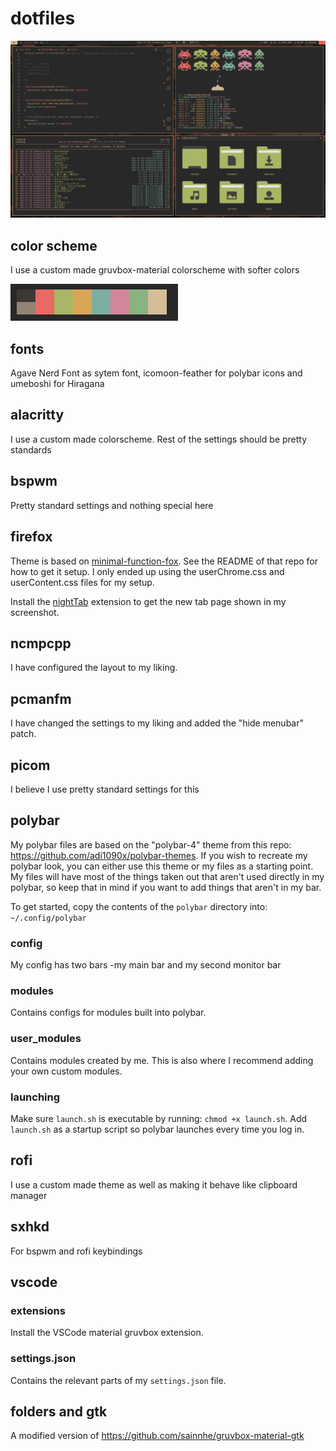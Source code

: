 # dotfiles

![Desktop Screenshot](desktop.png)

## color scheme
I use a custom made gruvbox-material colorscheme with softer colors

![Colorscheme](colorscheme.png)

## fonts
Agave Nerd Font as sytem font, icomoon-feather for polybar icons and umeboshi for Hiragana

## alacritty

I use a custom made colorscheme. Rest of the settings should be pretty standards

## bspwm

Pretty standard settings and nothing special here

## firefox

Theme is based on
[minimal-function-fox](https://github.com/mut-ex/minimal-functional-fox).
See the README of that repo for how to get it setup. I only ended up using the
userChrome.css and userContent.css files for my setup.

Install the [nightTab](https://addons.mozilla.org/en-US/firefox/addon/nighttab/)
extension to get the new tab page shown in my screenshot.

## ncmpcpp

I have configured the layout to my liking.

## pcmanfm

I have changed the settings to my liking and added the "hide menubar" patch.

## picom

I believe I use pretty standard settings for this

## polybar

My polybar files are based on the "polybar-4" theme from this repo:
https://github.com/adi1090x/polybar-themes. If you wish to recreate my polybar
look, you can either use this theme or my files as a starting point. My files
will have most of the things taken out that aren't used directly in my polybar,
so keep that in mind if you want to add things that aren't in my bar.

To get started, copy the contents of the `polybar` directory into:
`~/.config/polybar`

### config

My config has two bars -my main bar and my second monitor bar

### modules

Contains configs for modules built into polybar.

### user_modules

Contains modules created by me. This is also where I recommend adding your own
custom modules.

### launching

Make sure `launch.sh` is executable by running: `chmod +x launch.sh`.
Add `launch.sh` as a startup script so polybar launches every time you log in.

## rofi

I use a custom made theme as well as making it behave like clipboard manager

## sxhkd

For bspwm and rofi keybindings

## vscode

### extensions

Install the VSCode material gruvbox extension.

### settings.json

Contains the relevant parts of my `settings.json` file.

## folders and gtk

A modified version of https://github.com/sainnhe/gruvbox-material-gtk